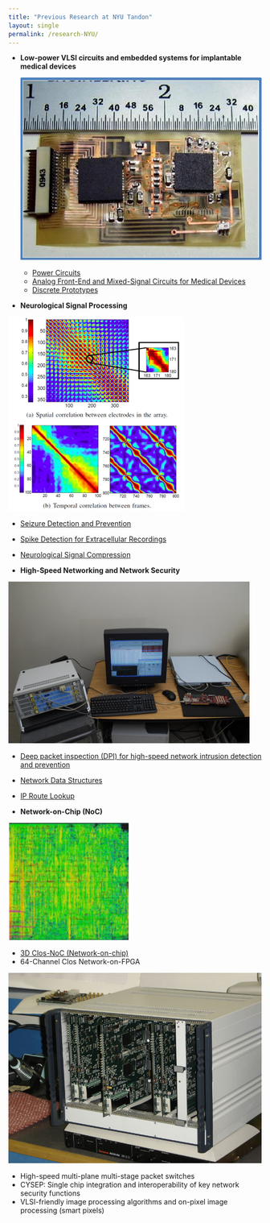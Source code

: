 ```yaml
---
title: "Previous Research at NYU Tandon"
layout: single
permalink: /research-NYU/
---
```



*   **Low-power VLSI circuits and embedded systems for implantable medical devices**  
      
    
    ![](/assets/images/research/flex-board.jpg)
    
      
    *   [Power Circuits](/research/power)
    *   [Analog Front-End and Mixed-Signal Circuits for Medical Devices](/research/circuits)
    *   [Discrete Prototypes](/research/embedded)
    
*   **Neurological Signal Processing**

![](/assets/images/research/HR-ECoG-correlation.png)
  
*   [Seizure Detection and Prevention](/research/seizure)
*   [Spike Detection for Extracellular Recordings](/research/extracellular)
*   [Neurological Signal Compression](/research/compression)


*   **High-Speed Networking and Network Security**
  
![](/assets/images/research/TriBiCa-test-setup.png)

*   [Deep packet inspection (DPI) for high-speed network intrusion detection and prevention](/research/DPI)
*   [Network Data Structures](/research/algorithmics)
*   [IP Route Lookup](/research/lookup)
  
*   **Network-on-Chip (NoC)**

![](/assets/images/research/PDRRM-layout.png)
  
*   [3D Clos-NoC (Network-on-chip)](http://eeweb.poly.edu/labs/hsnl/noc.html)
*   64-Channel Clos Network-on-FPGA
  
![](/assets/images/research/router_fpga.jpg)
  
*   High-speed multi-plane multi-stage packet switches
*   CYSEP: Single chip integration and interoperability of key network security functions
*   VLSI-friendly image processing algorithms and on-pixel image processing (smart pixels)

  
